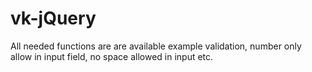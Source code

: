 # vk-jQuery
All needed functions are are available example validation, number only allow in input field, no space allowed in input  etc.
